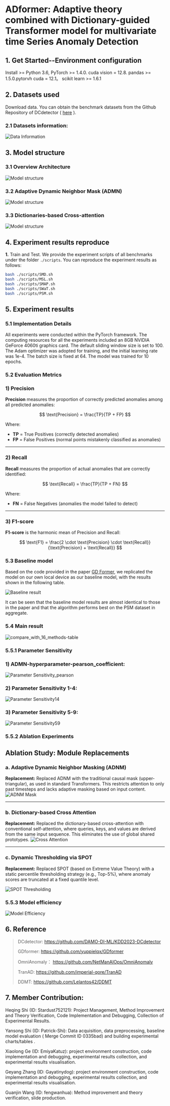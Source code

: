 # ADformer: Adaptive theory combined with Dictionary-guided Transformer model for multivariate time Series Anomaly Detection


## 1. Get Started--Environment configuration

 Install >= Python 3.6, PyTorch >= 1.4.0. cuda vision = 12.8. pandas >= 1.5.0.pytorvh cuda = 12.1。 scikit learn >= 1.6.1

## 2. Datasets used
  Download data. You can obtain the benchmark datasets from the Github Repository of DCdetector ( [here](https://drive.google.com/drive/folders/1RaIJQ8esoWuhyphhmMaH-VCDh-WIluRR) ).

### 2.1 Datasets information:

![Data Information](AD-Model/img/data-information.png)


## 3. Model structure

### 3.1 Overview Architecture
![Model structure](AD-Model/img/Model_Architecture.png)

### 3.2 Adaptive Dynamic Neighbor Mask (ADMN)
![Model structure](AD-Model/img/ADNM_Masking_handmake.png  )

### 3.3 Dictionaries-based Cross-attention
![Model structure](AD-Model/img/Dictionary-based-right.png)

## 4. Experiment results reproduce

**1.** Train and Test. We provide the experiment scripts of all benchmarks under the folder `./scripts`. You can reproduce the experiment results as follows:

```bash
bash ./scripts/SMD.sh
bash ./scripts/MSL.sh
bash ./scripts/SMAP.sh
bash ./scripts/SWaT.sh
bash ./scripts/PSM.sh
```


## 5. Experiment results

### 5.1 Implementation Details
All experiments were conducted within the PyTorch framework.
The computing resources for all the experiments included an 8GB NVIDIA GeForce 4060ti graphics card.
The default sliding window size is set to 100.
The Adam optimizer was adopted for training, and the initial learning rate was 1e-4.
The batch size is fixed at 64.
The model was trained for 10 epochs.


### 5.2 Evaluation Metrics

### 1) Precision

**Precision** measures the proportion of correctly predicted anomalies among all predicted anomalies:

$$
\text{Precision} = \frac{TP}{TP + FP}
$$

Where:
- **TP** = True Positives (correctly detected anomalies)
- **FP** = False Positives (normal points mistakenly classified as anomalies)

---

### 2) Recall

**Recall** measures the proportion of actual anomalies that are correctly identified:

$$
\text{Recall} = \frac{TP}{TP + FN}
$$

Where:
- **FN** = False Negatives (anomalies the model failed to detect)

---

### 3) F1-score

**F1-score** is the harmonic mean of Precision and Recall:

$$
\text{F1} = \frac{2 \cdot \text{Precision} \cdot \text{Recall}}{\text{Precision} + \text{Recall}}
$$


### 5.3 Baseline model

Based on the code provided in the paper [GD Former](https://arxiv.org/abs/2501.18196), we replicated the model on our own local device as our baseline model, with the results shown in the following table.

![Baseline result](AD-Model/img/difference.png)

It can be seen that the baseline model results are almost identical to those in the paper and that the algorithm performs best on the PSM dataset in aggregate.

### 5.4 Main result

![compare_with_16_methods-table](AD-Model/img/compare_with_16_methods-table.png)

### 5.5.1 Parameter Sensitivity

### 1) ADMN-hyperparameter-pearson_coefficient:
![Parameter Sensitivity_pearson](AD-Model/img/pearson_coefficient_f1.png)


### 2) Parameter Sensitivity 1-4:

![Parameter Sensitivity14](AD-Model/img/param_sensitivity_for1-4.png)

### 3) Parameter Sensitivity 5-9:

![Parameter Sensitivity59](AD-Model/img/param_sensitivity_for5-9.png)

### 5.5.2 Ablation Experiments

## Ablation Study: Module Replacements

### a. Adaptive Dynamic Neighbor Masking (ADNM)
**Replacement:** Replaced ADNM with the traditional causal mask (upper-triangular), as used in standard Transformers. This restricts attention to only past timesteps and lacks adaptive masking based on input content.
![ADNM Mask](AD-Model/img/Trangle%20Mask%20vs.%20ADNM%20Mask.png)

---

### b. Dictionary-based Cross Attention
**Replacement:** 
Replaced the dictionary-based cross-attention with conventional self-attention, where queries, keys, and values are derived from the same input sequence. This eliminates the use of global shared prototypes.
![Cross Attention](AD-Model/img/Traditional-Trasformer%20Self-Attention%20vs.%20Dictionary-based%20cross-attention.png)


---

### c. Dynamic Thresholding via SPOT
**Replacement:** Replaced SPOT (based on Extreme Value Theory) with a static percentile thresholding strategy (e.g., Top-5%), where anomaly scores are truncated at a fixed quantile level.

![SPOT Thresholding](AD-Model/img/SPOT.png)

### 5.5.3 Model efficiency

![Model Efficiency](AD-Model/img/Model%20Efficiency%20Comparison.png)


## 6. Reference

> DCdetector: https://github.com/DAMO-DI-ML/KDD2023-DCdetector
> 
> GDformer: https://github.com/yuppielqx/GDformer
> 
> OmniAnomaly： https://github.com/NetManAIOps/OmniAnomaly
> 
> TranAD: https://github.com/imperial-qore/TranAD
> 
> DDMT: https://github.com/Lelantos42/DDMT

## 7. Member Contribution:

Heqing Shi (ID: Stardust752121): Project Management, Method Improvement and Theory Verification, Code Implementation and Debugging, Collection of Experimental Results.

Yansong Shi (ID: Patrick-Shi): Data acquisition, data preprocessing, baseline model evaluation ( Merge Commit ID 0335bad) and building experimental charts/tables .

Xiaolong Ge (ID: EmiyaKatuz): project environment construction, code implementation and debugging, experimental results collection, and experimental results visualisation.

Geyang Zhang (ID: Gayatinydog): project environment construction, code implementation and debugging, experimental results collection, and experimental results visualisation.

Guanjin Wang (ID: fengwanhua): Method improvement and theory verification, slide production.
